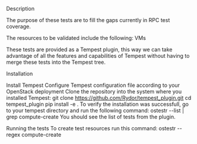 Description

The purpose of these tests are to fill the gaps currently in RPC test coverage.

The resources to be validated include the following:
VMs

These tests are provided as a Tempest plugin, this way we can take advantage of all the features and capabilities of Tempest without having to merge these tests into the Tempest tree.


Installation

Install Tempest
Configure Tempest configuration file according to your OpenStack deployment
Clone the repository into the system where you installed Tempest: git clone https://github.com/Rydor/tempest_plugin.git
cd tempest_plugin
pip install -e .
To verify the installation was successfull, go to your tempest directory and run the following command:
ostestr --list | grep compute-create
You should see the list of tests from the plugin.


Running the tests
To create test resources run this command:
ostestr --regex compute-create
